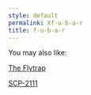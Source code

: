 ```yaml
---
style: default
permalink: Xf-u-b-a-r
title: f-u-b-a-r
---
```

You may also like:

[The Flytrap](http://scp-wiki.net/the-flytrap)

[SCP-2111](http://scp-wiki.net/scp-2111-2)
